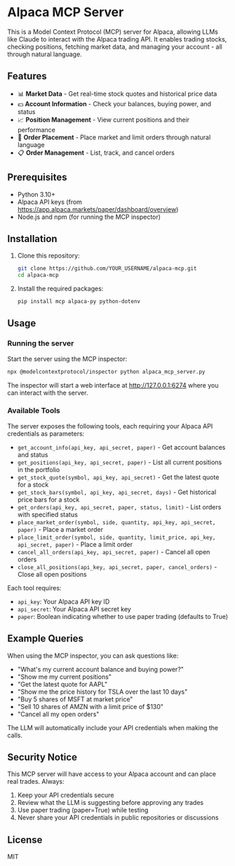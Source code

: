 # Alpaca MCP Server

This is a Model Context Protocol (MCP) server for Alpaca, allowing LLMs like Claude to interact with the Alpaca trading API. It enables trading stocks, checking positions, fetching market data, and managing your account - all through natural language.

## Features

- 📊 **Market Data** - Get real-time stock quotes and historical price data
- 💵 **Account Information** - Check your balances, buying power, and status
- 📈 **Position Management** - View current positions and their performance
- 🛒 **Order Placement** - Place market and limit orders through natural language
- 📋 **Order Management** - List, track, and cancel orders

## Prerequisites

- Python 3.10+
- Alpaca API keys (from https://app.alpaca.markets/paper/dashboard/overview)
- Node.js and npm (for running the MCP inspector)

## Installation

1. Clone this repository:
   ```bash
   git clone https://github.com/YOUR_USERNAME/alpaca-mcp.git
   cd alpaca-mcp
   ```

2. Install the required packages:
   ```bash
   pip install mcp alpaca-py python-dotenv
   ```

## Usage

### Running the server

Start the server using the MCP inspector:

```bash
npx @modelcontextprotocol/inspector python alpaca_mcp_server.py
```

The inspector will start a web interface at http://127.0.0.1:6274 where you can interact with the server.

### Available Tools

The server exposes the following tools, each requiring your Alpaca API credentials as parameters:

- `get_account_info(api_key, api_secret, paper)` - Get account balances and status
- `get_positions(api_key, api_secret, paper)` - List all current positions in the portfolio
- `get_stock_quote(symbol, api_key, api_secret)` - Get the latest quote for a stock
- `get_stock_bars(symbol, api_key, api_secret, days)` - Get historical price bars for a stock
- `get_orders(api_key, api_secret, paper, status, limit)` - List orders with specified status
- `place_market_order(symbol, side, quantity, api_key, api_secret, paper)` - Place a market order
- `place_limit_order(symbol, side, quantity, limit_price, api_key, api_secret, paper)` - Place a limit order
- `cancel_all_orders(api_key, api_secret, paper)` - Cancel all open orders
- `close_all_positions(api_key, api_secret, paper, cancel_orders)` - Close all open positions

Each tool requires:
- `api_key`: Your Alpaca API key ID
- `api_secret`: Your Alpaca API secret key
- `paper`: Boolean indicating whether to use paper trading (defaults to True)

## Example Queries

When using the MCP inspector, you can ask questions like:

- "What's my current account balance and buying power?"
- "Show me my current positions"
- "Get the latest quote for AAPL"
- "Show me the price history for TSLA over the last 10 days"
- "Buy 5 shares of MSFT at market price"
- "Sell 10 shares of AMZN with a limit price of $130"
- "Cancel all my open orders"

The LLM will automatically include your API credentials when making the calls.

## Security Notice

This MCP server will have access to your Alpaca account and can place real trades. Always:
1. Keep your API credentials secure
2. Review what the LLM is suggesting before approving any trades
3. Use paper trading (paper=True) while testing
4. Never share your API credentials in public repositories or discussions

## License

MIT